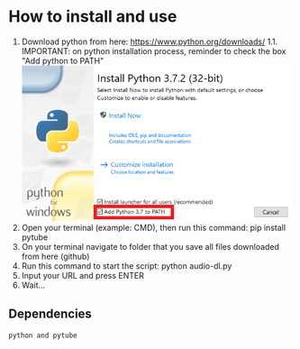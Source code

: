 # How to install and use

1. Download python from here: https://www.python.org/downloads/
1.1. IMPORTANT: on python installation process, reminder to check the box "Add python to PATH"
![](pythonPath.png)
2. Open your terminal (example: CMD), then run this command: pip install pytube
3. On your terminal navigate to folder that you save all files downloaded from here (github)
4. Run this command to start the script: python audio-dl.py
5. Input your URL and press ENTER
6. Wait...

## Dependencies
``` bash
python and pytube
```
